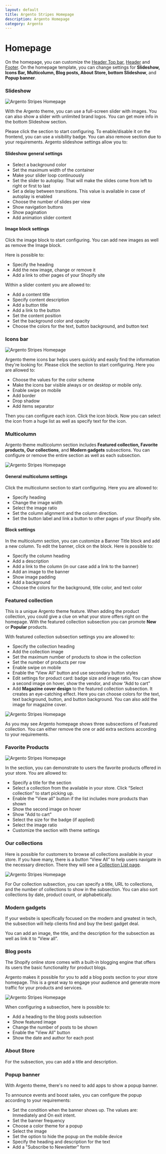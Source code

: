 ```yaml
---
layout: default
title: Argento Stripes Homepage
description: Argento Homepage
category: Argento
---
```


# Homepage

On the homepage, you can customize the [Header Top bar](/shopify/themes/stripes/header-top-bar), [Header](/shopify/themes/stripes/header) and [Footer](/shopify/themes/stripes/footer). On the homepage template, you can change settings for **Slideshow, Icons Bar, Multicolumn, Blog posts, About Store, bottom Slideshow**, and **Popup banner**.

### Slideshow

![Argento Stripes Homepage](/images/shopify/top-slideshow.png)

With the Argento theme, you can use a full-screen slider with images. You can also show a slider with unlimited brand logos. You can get more info in the bottom Slideshow section.

Please click the section to start configuring. To enable/disable it on the frontend, you can use a visibility badge. You can also remove section due to your requirements. Argento slideshow settings allow you to:

#### Slideshow general settings

 - Select a background color
 - Set the maximum width of the container
 - Make your slider loop continuously 
 - Set the slider to autoplay. That will make the slides come from left to right or first to last
 - Set a delay between transitions. This value is available in case of autoplay is enabled
 - Choose the number of slides per view
 - Show navigation buttons
 - Show pagination
 - Add animation slider content

#### Image block settings

Click the image block to start configuring. You can add new images as well as remove the Image block.

Here is possible to:

 - Specify the heading
 - Add the new image, change or remove it
 - Add a link to other pages of your Shopify site

Within a slider content you are allowed to:

 - Add a content title
 - Specify content description
 - Add a button title
 - Add a link to the button
 - Set the content position
 - Set the background color and opacity
 - Choose the colors for the text, button background, and button text

### Icons bar

![Argento Stripes Homepage](/images/shopify/icons-bar.png)

Argento theme icons bar helps users quickly and easily find the information they're looking for. Please click the section to start configuring. Here you are allowed to:

 - Choose the values for the color scheme
 - Make the icons bar visible always or on desktop or mobile only.
 - Enable swipe on mobile
 - Add border
 - Drop shadow
 - Add items separator

Then you can configure each icon. Click the icon block. Now you can select the icon from a huge list as well as specify text for the icon.

### Multicolumn

Argento theme multicolumn section includes **Featured collection, Favorite products, Our collections**, and **Modern gadgets** subsections. You can configure or remove the entire section as well as each subsection.  

![Argento Stripes Homepage](/images/shopify/multicolumn.png)

#### General multicolumn settings

Click the multicolumn section to start configuring. Here you are allowed to:

 - Specify heading
 - Change the image width
 - Select the image ratio
 - Set the column alignment and the column direction.
 - Set the button label and link a button to other pages of your Shopify site.

#### Block settings

In the multicolumn section, you can customize a Banner Title block and add a new column. To edit the banner, click on the block. Here is possible to:

 - Specify the column heading
 - Add a description
 - Add a link to the column (in our case add a link to the banner) 
 - Add an image to the banner
 - Show image padding
 - Add a background
 - Choose the colors for the background, title color, and text color

### Featured collection

This is a unique Argento theme feature. When adding the product collection, you could give a clue on what your store offers right on the homepage. With the featured collection subsection you can promote **New** or **Popular** products.

With featured collection subsection settings you are allowed to:

 - Specify the collection heading
 - Add the collection image
 - Set the maximum number of products to show in the collection
 - Set the number of products per row
 - Enable swipe on mobile
 - Enable the “View All” button and use secondary button styles
 - Edit settings for product card: badge size and image ratio. You can show a second image on hover, show the vendor, and show “Add to cart”
 - Add **Magazine cover design** to the featured collection subsection. It creates an eye-catching effect. Here you can choose colors for the text, text background, button, and button background. You can also add the image for magazine cover.

![Argento Stripes Homepage](/images/shopify/magazine-cover.png)

As you may see Argento homepage shows three subscections of Featured collection. You can either remove the one or add extra sections according to your requirements.

### Favorite Products

![Argento Stripes Homepage](/images/shopify/favorite-products.png)

In the section, you can demonstrate to users the favorite products offered in your store. You are allowed to:

 - Specify a title for the section
 - Select a collection from the available in your store. Click “Select collection” to start picking up.
 - Enable the "View all" button if the list includes more products than shown
 - Show the second image on hover
 - Show "Add to cart"
 - Select the size for the badge (if applied)
 - Select the image ratio
 - Customize the section with theme settings

### Our collections

Here is possible for customers to browse all collections available in your store. If you have many, there is a button “View All” to help users navigate in the necessary direction. There they will see a [Collection List page](/shopify/themes/stripes/collectionlistpage).

![Argento Stripes Homepage](/images/shopify/our-collections.png)

For Our collection subsection, you can specify a title, URL to collections, and the number of collections to show in the subsection. You can also sort collections by date, product count, or alphabetically. 

### Modern gadgets

If your website is specifically focused on the modern and greatest in tech, the subsection will help clients find and buy the best gadget deal. 

You can add an image, the title, and the description for the subsection as well as link it to “View all”. 

### Blog posts

The Shopify online store comes with a built-in blogging engine that offers its users the basic functionality for product blogs.  

Argento makes it possible for you to add a blog posts section to your store homepage. This is a great way to engage your audience and generate more traffic for your products and services.

![Argento Stripes Homepage](/images/shopify/blog-posts.png)

When configuring a subsection, here is possible to:

 - Add a heading to the blog posts subsection
 - Show featured image
 - Change the number of posts to be shown
 - Enable the "View All" button
 - Show the date and author for each post

### About Store

For the subsection, you can add a title and description.

### Popup banner

With Argento theme, there's no need to add apps to show a popup banner. 

To announce events and boost sales, you can configure the popup according to your requirements: 

 - Set the condition when the banner shows up. The values are: Immediately and On exit intent.
 - Set the banner frequency
 - Choose a color theme for a popup
 - Select the image
 - Set the option to hide the popup on the mobile device
 - Specify the heading and description for the text
 - Add a "Subscribe to Newsletter" form

